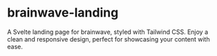 # brainwave-landing
A Svelte landing page for brainwave, styled with Tailwind CSS. Enjoy a clean and responsive design, perfect for showcasing your content with ease.
